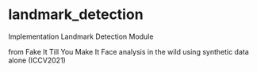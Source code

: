 # landmark_detection


Implementation Landmark Detection Module 


from Fake It Till You Make It Face analysis in the wild using synthetic data alone (ICCV2021)
